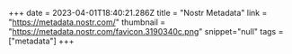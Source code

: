 +++
date = 2023-04-01T18:40:21.286Z
title = "Nostr Metadata"
link = "https://metadata.nostr.com/"
thumbnail = "https://metadata.nostr.com/favicon.3190340c.png"
snippet="null"
tags = ["metadata"]
+++
